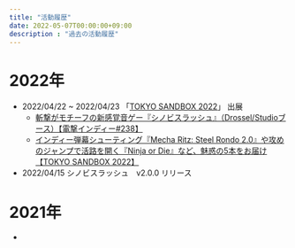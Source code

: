 ```yaml
---
title: "活動履歴"
date: 2022-05-07T00:00:00+09:00
description : "過去の活動履歴"
---
```


# 2022年
- 2022/04/22 ~ 2022/04/23 「[TOKYO SANDBOX 2022](https://www.tokyosandbox.com/)」 出展
  - [斬撃がモチーフの新感覚音ゲー『シノビスラッシュ』（Drossel/Studioブース）【電撃インディー#238】](https://dengekionline.com/articles/129639/)
  - [インディー弾幕シューティング『Mecha Ritz: Steel Rondo 2.0』や攻めのジャンプで活路を開く『Ninja or Die』など、魅惑の5本をお届け【TOKYO SANDBOX 2022】](https://www.famitsu.com/news/202204/25259517.html)
- 2022/04/15 シノビスラッシュ　v2.0.0 リリース

# 2021年
- 
